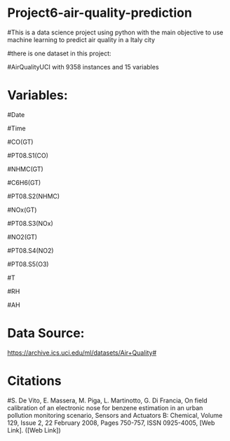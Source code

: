 # Project6-air-quality-prediction

#This is a data science project using python with the main objective to use machine learning to predict air quality in a Italy city

#there is one dataset in this project:

#AirQualityUCI with 9358 instances and 15 variables

# Variables:

#Date

#Time

#CO(GT)

#PT08.S1(CO)

#NHMC(GT)

#C6H6(GT)

#PT08.S2(NHMC)

#NOx(GT)

#PT08.S3(NOx)

#NO2(GT)

#PT08.S4(NO2)

#PT08.S5(O3)

#T

#RH

#AH

# Data Source:
https://archive.ics.uci.edu/ml/datasets/Air+Quality#

# Citations
#S. De Vito, E. Massera, M. Piga, L. Martinotto, G. Di Francia, On field calibration of an electronic nose for benzene estimation in an urban pollution monitoring scenario, Sensors and Actuators B: Chemical, Volume 129, Issue 2, 22 February 2008, Pages 750-757, ISSN 0925-4005, [Web Link].
([Web Link])
